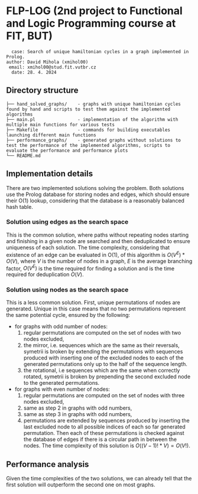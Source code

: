# FLP-LOG (2nd project to Functional and Logic Programming course at FIT, BUT)
```
  case: Search of unique hamiltonian cycles in a graph implemented in Prolog.
author: David Mihola (xmihol00)
 email: xmihol00@stud.fit.vutbr.cz
  date: 28. 4. 2024
```

## Directory structure
```
├── hand_solved_graphs/    - graphs with unique hamiltonian cycles found by hand and scripts to test them against the implemented algorithms
├── main.pl                - implementation of the algorithm with multiple main functions for various tests
├── Makefile               - commands for building executables launching different main functions
├── performance_graphs/    - generated graphs without solutions to test the performance of the implemented algorithms, scripts to evaluate the performance and performance plots 
└── README.md
```

## Implementation details
There are two implemented solutions solving the problem. Both solutions use the Prolog database for storing nodes and edges, which should ensure their O(1) lookup, considering that the database is a reasonably balanced hash table.

### Solution using edges as the search space
This is the common solution, where paths without repeating nodes starting and finishing in a given node are searched and then deduplicated to ensure uniqueness of each solution. The time complexity, considering that existence of an edge can be evaluated in O(1), of this algorithm is $O(V^E)*O(V)$, where $V$ is the number of nodes in a graph, $E$ is the average branching factor, $O(V^E)$ is the time required for finding a solution and is the time required for deduplication $O(V)$.

### Solution using nodes as the search space
This is a less common solution. First, unique permutations of nodes are generated. Unique in this case means that no two permutations represent the same potential cycle, ensured by the following:
* for graphs with odd number of nodes:
  1. regular permutations are computed on the set of nodes with two nodes excluded,
  2. the mirror, i.e. sequences which are the same as their reversals, symetrii is broken by extending the permutations with sequences produced with inserting one of the excluded nodes to each of the generated permutations only up to the half of the sequence length.
  3. the rotational, i.e sequences which are the same when correctly rotated, symetrii is broken by prepending the second excluded node to the generated permutations.  
* for graphs with even number of nodes:
  1. regular permutations are computed on the set of nodes with three nodes excluded,
  2. same as step 2 in graphs with odd numbers,
  3. same as step 3 in graphs with odd numbers,
  4. permutations are extended by sequences produced by inserting the last excluded node to all possible indices of each so far generated permutation.
Then each of these permutations is checked against the database of edges if there is a circular path in between the nodes. The time complexity of this solution is $O((V-1)!*V)=O(V!)$.

## Performance analysis
Given the time complexities of the two solutions, we can already tell that the first solution will outperform the second one on most graphs.  
